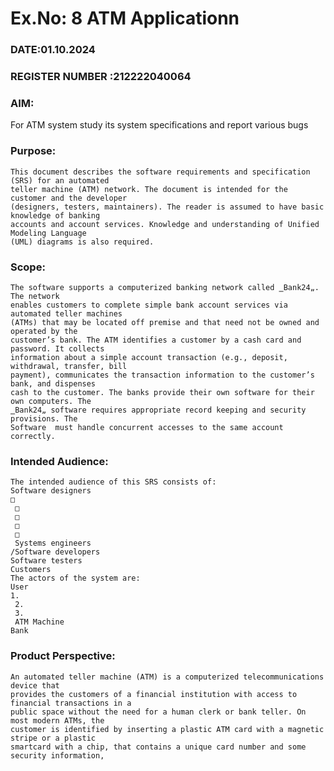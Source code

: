 # Ex.No: 8  ATM Applicationn
### DATE:01.10.2024                                                                            
### REGISTER NUMBER :212222040064
### AIM: 
For ATM system study its system specifications and report various bugs
### Purpose:
```
This document describes the software requirements and specification (SRS) for an automated 
teller machine (ATM) network. The document is intended for the customer and the developer 
(designers, testers, maintainers). The reader is assumed to have basic knowledge of banking 
accounts and account services. Knowledge and understanding of Unified Modeling Language 
(UML) diagrams is also required.
```

### Scope:
```
The software supports a computerized banking network called ‗Bank24„. The network 
enables customers to complete simple bank account services via automated teller machines 
(ATMs) that may be located off premise and that need not be owned and operated by the 
customer’s bank. The ATM identifies a customer by a cash card and password. It collects 
information about a simple account transaction (e.g., deposit, withdrawal, transfer, bill 
payment), communicates the transaction information to the customer’s bank, and dispenses 
cash to the customer. The banks provide their own software for their own computers. The 
‗Bank24„ software requires appropriate record keeping and security provisions. The  
Software  must handle concurrent accesses to the same account correctly. 
```

### Intended Audience:
```
The intended audience of this SRS consists of: 
Software designers 
□
 □
 □
 □
 □
 Systems engineers 
/Software developers 
Software testers 
Customers 
The actors of the system are: 
User 
1.
 2.
 3.
 ATM Machine 
Bank
```


### Product Perspective:
```
An automated teller machine (ATM) is a computerized telecommunications device that 
provides the customers of a financial institution with access to financial transactions in a 
public space without the need for a human clerk or bank teller. On most modern ATMs, the 
customer is identified by inserting a plastic ATM card with a magnetic stripe or a plastic 
smartcard with a chip, that contains a unique card number and some security information, 
